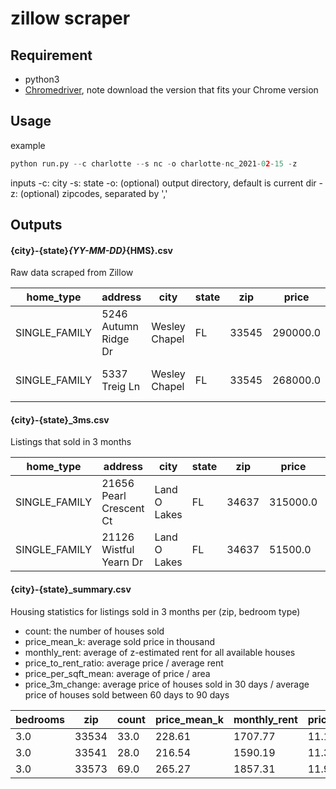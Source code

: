 # zillow scraper

## Requirement
- python3
- [Chromedriver](https://sites.google.com/a/chromium.org/chromedriver/downloads), note download the version that fits your Chrome version

## Usage

example

```python
python run.py --c charlotte --s nc -o charlotte-nc_2021-02-15 -z
```
inputs
  -c: city
  -s: state
  -o: (optional) output directory, default is current dir
  -z: (optional) zipcodes, separated by ','

## Outputs
#### {city}-{state}_{YY-MM-DD}_{HMS}.csv

Raw data scraped from Zillow

| home_type | address | city | state | zip | price | rent | date_sold | days_on_zillow | bedrooms | bathrooms | area | url|
| ------------- | ------------- | ------------- | ------------- | ------------- | ------------- | ------------- | ------------- | ------------- | ------------- | ------------- | ------------- | ------------- |
| SINGLE_FAMILY | 5246 Autumn Ridge Dr | Wesley Chapel | FL | 33545 | 290000.0 | 2200.0 | 1614067200000 | -1 | 3.0 | 3.0 | 2145.0 | https://www.zillow.com/homedetails/5246-Autumn-Ridge-Dr-Wesley-Chapel-FL-33545/121060376_zpid/ |
| SINGLE_FAMILY | 5337 Treig Ln | Wesley Chapel | FL | 33545 | 268000.0 | 1865.0 | 1614067200000 | -1 | 4.0 | 3.0 | 2200.0 | https://www.zillow.com/homedetails/5337-Treig-Ln-Wesley-Chapel-FL-33545/61000725_zpid/ |

#### {city}-{state}_3ms.csv

Listings that sold in 3 months

| home_type | address | city | state | zip | price | rent | date_sold | days_on_zillow | bedrooms | bathrooms | area | url | days_of_sold |
| ------------- | ------------- | ------------- | ------------- | ------------- | ------------- | ------------- | ------------- | ------------- | ------------- | ------------- | ------------- | ------------- | ------------- |
| SINGLE_FAMILY | 21656 Pearl Crescent Ct | Land O Lakes | FL | 34637 | 315000.0 |  | 1613548800000 | -1 | 3.0 | 2.0 | 1847.0 | https://www.zillow.com/homedetails/21656-Pearl-Crescent-Ct-Land-O-Lakes-FL-34637/121051248_zpid/ | 6
| SINGLE_FAMILY | 21126 Wistful Yearn Dr | Land O Lakes | FL | 34637 | 51500.0 | 2295.0 | 1612771200000 | -1 | 5.0 | 4.0 | 2492.0 | https://www.zillow.com/homedetails/21126-Wistful-Yearn-Dr-Land-O-Lakes-FL-34637/181975425_zpid/ | 15

#### {city}-{state}_summary.csv

Housing statistics for listings sold in 3 months per (zip, bedroom type)
  - count: the number of houses sold
  - price_mean_k: average sold price in thousand
  - monthly_rent: average of z-estimated rent for all available houses
  - price_to_rent_ratio: average price / average rent
  - price_per_sqft_mean: average of price / area
  - price_3m_change: average price of houses sold in 30 days / average price of houses sold between 60 days to 90 days


| bedrooms | zip | count | price_mean_k | monthly_rent | price_to_rent_ratio | price_per_sqft_mean | price_3m_change |
| ------------- | ------------- | ------------- | ------------- | ------------- | ------------- | ------------- | ------------- |
| 3.0 | 33534 | 33.0 | 228.61 | 1707.77 | 11.16 | 137.23 | 1.02 |
| 3.0 | 33541 | 28.0 | 216.54 | 1590.19 | 11.35 | 134.89 | 1.35 |
| 3.0 | 33573 | 69.0 | 265.27 | 1857.31 | 11.9 | 144.99 | 1.04 |

